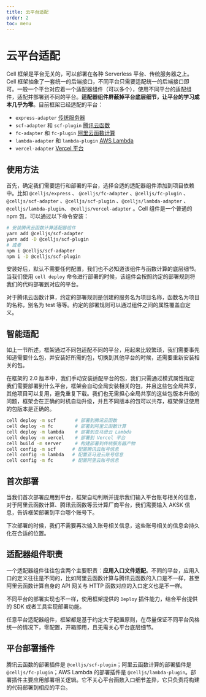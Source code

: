 ```yaml
---
title: 云平台适配
order: 2
toc: menu
---
```


# 云平台适配

Cell 框架是平台无关的，可以部署在各种 Serverless 平台、传统服务器之上。Cell 框架抽象了一套统一的后端接口，不同平台只需要适配统一的后端接口即可。一般一个平台对应着一个适配器组件（可以多个），使用不同平台的适配组件，适配并部署到不同的平台。**适配器组件屏蔽掉平台底层细节，让平台的学习成本几乎为零**。目前框架已经适配的平台：

- `express-adapter` [传统服务器](https://cell.cellbang.com/cloud/%E4%BC%A0%E7%BB%9F%E6%9C%8D%E5%8A%A1%E5%99%A8)
- `scf-adapter` 和 `scf-plugin` [腾讯云函数](https://cell.cellbang.com/cloud/%E8%85%BE%E8%AE%AF%E4%BA%91%E4%BA%91%E5%87%BD%E6%95%B0)
- `fc-adapter` 和 `fc-plugin` [阿里云函数计算](https://cell.cellbang.com/cloud/%E9%98%BF%E9%87%8C%E4%BA%91%E5%87%BD%E6%95%B0%E8%AE%A1%E7%AE%97)
- `lambda-adapter` 和 `lambda-plugin` [AWS Lambda](https://cell.cellbang.com/cloud/aws%20lambda)
- `vercel-adapter` [Vercel 平台](https://cell.cellbang.com/cloud/vercel%20%E5%B9%B3%E5%8F%B0)



## 使用方法


首先，确定我们需要运行和部署的平台，选择合适的适配器组件添加到项目依赖中。比如 `@celljs/express` 、 `@celljs/fc-adapter` 、`@celljs/fc-plugin` 、 `@celljs/scf-adapter` 、`@celljs/scf-plugin` 、`@celljs/lambda-adapter` 、`@celljs/lambda-plugin`、 `@celljs/vercel-adapter` 。Cell 组件是一个普通的 npm 包，可以通过以下命令安装：
```bash
# 安装腾讯云函数计算适配器组件
yarn add @celljs/scf-adapter 
yarn add -D @celljs/scf-plugin 
# 或者 
npm i @celljs/scf-adapter 
npm i -D @celljs/scf-plugin
```
安装好后，默认不需要任何配置，我们也不必知道该组件与函数计算的底层细节。当我们使用 `cell deploy` 命令进行部署的时候，该组件会按照约定的部署规则将我们的代码部署到对应的平台。


对于腾讯云函数计算，约定的部署规则是创建的服务名为项目名称，函数名为项目的名称，别名为 test 等等。约定的部署规则可以通过组件之间的属性覆盖自定义。

## 智能适配

如上一节所述，框架通过不同包适配不同的平台，用起来比较繁琐，我们需要事先知道需要什么包，并安装好所需的包，切换到其他平台的时候，还需要重新安装相关的包。

在框架的 2.0 版本中，我们手动安装适配平台的包，我们只需通过模式属性指定我们需要部署到什么平台，框架会自动全局安装相关的包，并且这些包全局共享，其他项目可以复用，避免重复下载。我们也无需担心全局共享的这些包版本升级的问题，框架会在正确的时机自动升级，并且不同版本的包可以共存，框架保证使用的包版本是正确的。

```bash
cell deploy -m scf       # 部署到腾讯云函数
cell deploy -m fc        # 部署到阿里云函数计算
cell deploy -m lambda    # 部署到亚马逊云 Lambda
cell deploy -m vercel    # 部署到 Vercel 平台
cell build -m server     # 构建部署到传统服务器产物
cell config -m scf      # 配置腾讯云账号信息
cell config -m lambda   # 配置亚马逊云账号信息
cell config -m fc       # 配置阿里云账号信息
```


## 首次部署


当我们首次部署应用到平台，框架自动判断并提示我们输入平台账号相关的信息，对于阿里云函数计算、腾讯云函数等云计算厂商平台，我们需要输入 AKSK 信息，告诉框架部署到平台哪个账号下。


下次部署的时候，我们不需要再次输入账号相关信息，这些账号相关的信息会持久化在合适的位置。


## 适配器组件职责


一个适配器组件往往包含两个主要职责：**应用入口文件适配**。不同的平台，应用入口的定义往往是不同的，比如阿里云函数计算与腾讯云函数的入口是不一样，甚至阿里云函数计算自身的 API 网关与 HTTP 函数对应的入口定义也是不一样。


不同平台的部署实现也不一样，使用框架提供的 `Deploy` 插件能力，结合平台提供的 SDK 或者工具实现部署功能。


任意平台适配器组件，框架都是基于约定大于配置原则，在尽量保证不同平台风格统一的情况下，零配置，开箱即用，且无需关心平台底层细节。

## 平台部署插件

腾讯云函数的部署插件是 `@celljs/scf-plugin`；阿里云函数计算的部署插件是 `@celljs/fc-plugin`；AWS Lambda 的部署插件是 `@celljs/lambda-plugin`。部署插件主要应用部署相关逻辑。它不关心平台函数入口细节差异，它只负责将构建的代码部署到相应的平台。
